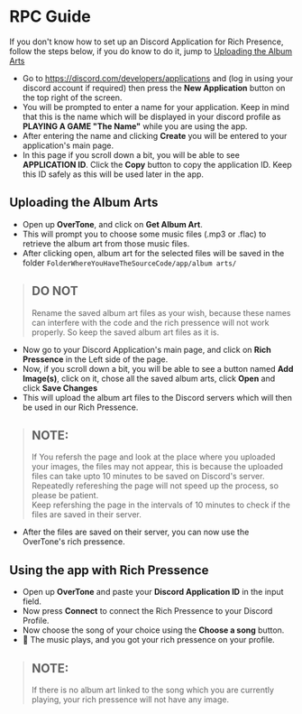 # RPC Guide
If you don't know how to set up an Discord Application for Rich Presence, follow the steps below, if you do know to do it, jump to [Uploading the Album Arts](#uploading-the-album-arts)
- Go to https://discord.com/developers/applications and (log in using your discord account if required) then press the **New Application** button on the top right of the screen.
- You will be prompted to enter a name for your application. Keep in mind that this is the name which will be displayed in your discord profile as **PLAYING A GAME "The Name"** while you are using the app.
- After entering the name and clicking **Create** you will be entered to your application's main page.
- In this page if you scroll down a bit, you will be able to see **APPLICATION ID**. Click the **Copy** button to copy the application ID. Keep this ID safely as this will be used later in the app.

## Uploading the Album Arts
- Open up **OverTone**, and click on **Get Album Art**.
- This will prompt you to choose some music files (.mp3 or .flac) to retrieve the album art from those music files.
- After clicking open, album art for the selected files will be saved in the folder `FolderWhereYouHaveTheSourceCode/app/album arts/`
> ## DO NOT
> Rename the saved album art files as your wish, because these names can interfere with the code and the rich pressence will not work properly. So keep the saved album art files as it is.
- Now go to your Discord Application's main page, and click on **Rich Pressence** in the Left side of the page.
- Now, if you scroll down a bit, you will be able to see a button named **Add Image(s)**, click on it, chose all the saved album arts, click **Open** and click **Save Changes**
- This will upload the album art files to the Discord servers which will then be used in our Rich Pressence.
> ## NOTE:  
> If You refersh the page and look at the place where you uploaded your images, the files may not appear, this is because the uploaded files can take upto 10 minutes to be saved on Discord's server. Repeatedly refereshing the page will not speed up the process, so please be patient.  
> Keep refershing the page in the intervals of 10 minutes to check if the files are saved in their server.
- After the files are saved on their server, you can now use the OverTone's rich pressence.

## Using the app with Rich Pressence
- Open up **OverTone** and paste your **Discord Application ID** in the input field.
- Now press **Connect** to connect the Rich Pressence to your Discord Profile.
- Now choose the song of your choice using the **Choose a song** button.
- 🎉 The music plays, and you got your rich pressence on your profile.
> ## NOTE:  
> If there is no album art linked to the song which you are currently playing, your rich pressence will not have any image.